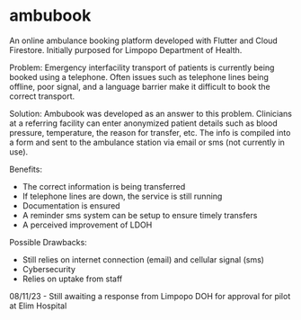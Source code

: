 # ambubook

An online ambulance booking platform developed with Flutter and Cloud Firestore.
Initially purposed for Limpopo Department of Health. 

Problem: Emergency interfacility transport of patients is currently being booked using a telephone. Often issues such as telephone lines being offline, poor signal, and a language barrier make it difficult to book the correct transport. 

Solution: Ambubook was developed as an answer to this problem. Clinicians at a referring facility can enter anonymized patient details such as blood pressure, temperature, the reason for transfer, etc. The info is compiled into a form and sent to the ambulance station via email or sms (not currently in use). 

Benefits: 
- The correct information is being transferred
- If telephone lines are down, the service is still running
- Documentation is ensured
- A reminder sms system can be setup to ensure timely transfers
- A perceived improvement of LDOH

Possible Drawbacks:
- Still relies on internet connection (email) and cellular signal (sms)
- Cybersecurity
- Relies on uptake from staff

08/11/23 - Still awaiting a response from Limpopo DOH for approval for pilot at Elim Hospital

